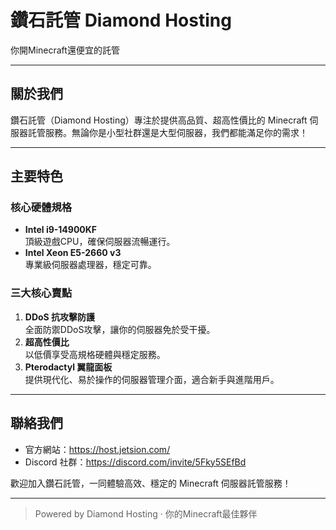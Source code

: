 # 鑽石託管 Diamond Hosting

你開Minecraft還便宜的託管

---

## 關於我們

鑽石託管（Diamond Hosting）專注於提供高品質、超高性價比的 Minecraft 伺服器託管服務。無論你是小型社群還是大型伺服器，我們都能滿足你的需求！

---

## 主要特色

### 核心硬體規格

- **Intel i9-14900KF**  
  頂級遊戲CPU，確保伺服器流暢運行。
- **Intel Xeon E5-2660 v3**  
  專業級伺服器處理器，穩定可靠。

### 三大核心賣點

1. **DDoS 抗攻擊防護**  
   全面防禦DDoS攻擊，讓你的伺服器免於受干擾。
2. **超高性價比**  
   以低價享受高規格硬體與穩定服務。
3. **Pterodactyl 翼龍面板**  
   提供現代化、易於操作的伺服器管理介面，適合新手與進階用戶。

---

## 聯絡我們

- 官方網站：https://host.jetsion.com/
- Discord 社群：https://discord.com/invite/5Fky5SEfBd

歡迎加入鑽石託管，一同體驗高效、穩定的 Minecraft 伺服器託管服務！

---

> Powered by Diamond Hosting · 你的Minecraft最佳夥伴